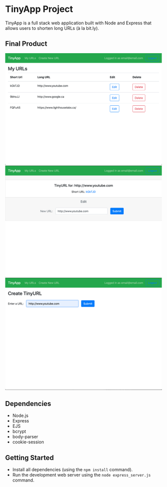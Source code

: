 # TinyApp Project

TinyApp is a full stack web application built with Node and Express that allows users to shorten long URLs (à la bit.ly).

## Final Product

!["Screenshot of URLs page"](https://github.com/rileyjfournier/tinyapp/blob/master/docs/urls-page.png?raw=true)
!["Screenshot of new URL page"](https://github.com/rileyjfournier/tinyapp/blob/master/docs/urls-new.png?raw=true)
!["Screenshot of edit URL page"](https://github.com/rileyjfournier/tinyapp/blob/master/docs/urls-edit.png?raw=true)

## Dependencies

- Node.js
- Express
- EJS
- bcrypt
- body-parser
- cookie-session

## Getting Started

- Install all dependencies (using the `npm install` command).
- Run the development web server using the `node express_server.js` command.
